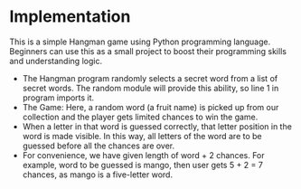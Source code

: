 # Implementation

This is a simple Hangman game using Python programming language. Beginners can use this as a small project to boost their programming skills and understanding logic.  

* The Hangman program randomly selects a secret word from a list of secret words. The random module will provide this ability, so line 1 in program imports it.
* The Game: Here, a random word (a fruit name) is picked up from our collection and the player gets limited chances to win the game.
* When a letter in that word is guessed correctly, that letter position in the word is made visible. In this way, all letters of the word are to be guessed before all the chances are over. 
* For convenience, we have given length of word + 2 chances. For example, word to be guessed is mango, then user gets 5 + 2 = 7 chances, as mango is a five-letter word.
